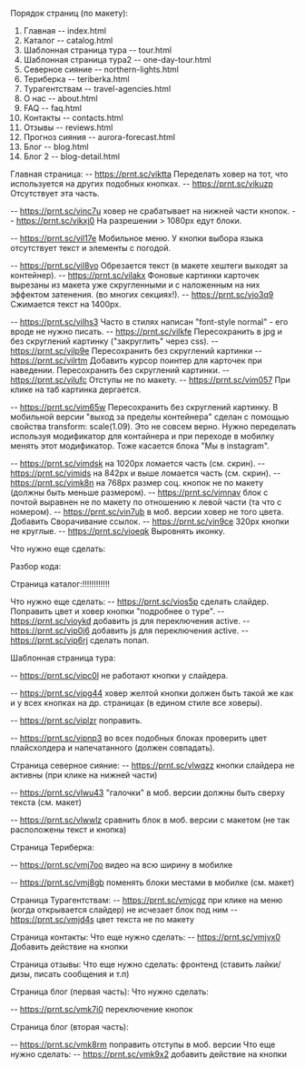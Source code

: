 Порядок страниц (по макету):
1. Главная                    -- index.html
2. Каталог                    -- catalog.html
3. Шаблонная страница тура    -- tour.html
4. Шаблонная страница тура2   -- one-day-tour.html
5. Северное сияние            -- northern-lights.html
6. Териберка                  -- teriberka.html
7. Турагентствам              -- travel-agencies.html
8. О нас                      -- about.html
9. FAQ                        -- faq.html
10. Контакты                  -- contacts.html
11. Отзывы                    -- reviews.html
12. Прогноз сияния            -- aurora-forecast.html
13. Блог                      -- blog.html
14. Блог 2                    -- blog-detail.html


Главная страница:
-- https://prnt.sc/viktta Переделать ховер на тот, что используется на других подобных кнопках.
-- https://prnt.sc/vikuzp Отсутствует эта часть.
<!-- -- https://prnt.sc/vikvwq При ховере плохо читает текст на кнопке. -->
-- https://prnt.sc/vinc7u ховер не срабатывает на нижней части кнопок.
-- https://prnt.sc/vikxj0 На разрешении > 1080px едут блоки.
<!-- -- https://prnt.sc/vikytj Слишком большой отступ до заголовка. Рядом с логотипом убрать линию (показана на скрине). -->
<!-- -- https://prnt.sc/vil09e Слишком большой отступ вниз. -->
-- https://prnt.sc/vil17e Мобильное меню. У кнопки выбора языка отсутствует текст и элементы с погодой.
<!-- -- https://prnt.sc/vil40o Маленький отступ между <p>. -->
-- https://prnt.sc/vil8vo Обрезается текст (в макете хештеги выходят за контейнер).
-- https://prnt.sc/vilakx Фоновые картинки карточек вырезаны из макета уже скругленными и с наложенным на них эффектом затенения. (во многих секциях!).
-- https://prnt.sc/vio3q9 Сжимается текст на 1400px.
<!-- -- https://prnt.sc/vilfad Маленький отступ сверху. -->
-- https://prnt.sc/vilhs3 Часто в стилях написан "font-style normal" - его вроде не нужно писать.
-- https://prnt.sc/vilkfe Пересохранить в jpg и без скруглений картинку ("закруглить" через css).
-- https://prnt.sc/vilp9e Пересохранить без скруглений картинки
-- https://prnt.sc/vilrtm Добавить курсор поинтер для карточек при наведении. Пересохранить без скруглений картинки.
-- https://prnt.sc/vilufc Отступы не по макету.
-- https://prnt.sc/vim057 При клике на таб картинка дергается.
<!-- -- https://prnt.sc/vim3cw Текст в инпут не того цвета что плайсхолдер. -->
-- https://prnt.sc/vim65w Пересохранить без скруглений картинку. В мобильной версии "выход за пределы контейнера" сделан с помощью свойства transform: scale(1.09). Это не совсем верно. Нужно переделать используя модификатор для контайнера и при переходе в мобилку менять этот модификатор. Тоже касается блока "Мы в instagram".
<!-- -- https://prnt.sc/vimc04 на 1280px номер ломается (переходит частично на другую строку). -->
-- https://prnt.sc/vimdsk на 1020px ломается часть (см. скрин).
-- https://prnt.sc/vimids на 842px и выше ломается часть (см. скрин).
-- https://prnt.sc/vimk8n на 768px размер соц. кнопок не по макету (должны быть меньше размером).
-- https://prnt.sc/vimnav блок с почтой выравнен не по макету по отношению к левой части (та что с номером).
-- https://prnt.sc/vin7ub в моб. версии ховер не того цвета. Добавить Сворачивание ссылок.
-- https://prnt.sc/vin9ce 320px кнопки не круглые. 
-- https://prnt.sc/vioeqk Выровнять иконку.

Что нужно еще сделать:
<!-- -- https://prnt.sc/vind5s Добавить действие при клике. -->
<!-- -- https://prnt.sc/vinf0e В консоли браузера много ошибок (не знаю важно это или нет).  -->

Разбор кода:
<!-- -- .desktop-header__line-bottom {  у последнего элемента margin-right убран уже с помощью ластчайлд, поэтому данное свойство не требуется
    margin-right: -24px;
} -->

<!-- -- https://prnt.sc/vio0zg - функция calc тут не нужна, можно просто задать ширину. -->
<!-- -- https://prnt.sc/vioaps "stocks-title__inner" - это элемент блока, а где сам блок "stocks-title"?  -->
<!-- -- https://prnt.sc/vioc6s модификатор не может использоваться один по БЭМ. -->


Страница каталог:!!!!!!!!!!!!
<!-- -- https://prnt.sc/viotg4 плохо читает текст кнопки. -->
<!-- -- https://prnt.sc/viou5d нет кнопок у слайдера. -->
<!-- -- https://prnt.sc/viowqv нет чекбоксов. (верстка переделана без инпутов) -->
<!-- -- https://prnt.sc/vip13m в моб. версии если поставить галочку на чекбокс, то список закроется и тут же откроется снова. (не знаю как пофиксить) -->

Что нужно еще сделать:
-- https://prnt.sc/vios5p сделать слайдер. Поправить цвет и ховер кнопки "подробнее о туре".
-- https://prnt.sc/vioykd добавить js для переключения active.
-- https://prnt.sc/vip0j6 добавить js для переключения active.
-- https://prnt.sc/vip6rj сделать попап.


Шаблонная страница тура:
<!-- -- https://prnt.sc/vip98g поправить отступ. -->
<!-- -- https://prnt.sc/vipap9 блок должен прижиматься вплотную к контайнеру. --> 
<!-- -- https://prnt.sc/vipbg4 не тот цвет. -->
-- https://prnt.sc/vipc0l не работают кнопки у слайдера.
<!-- -- https://prnt.sc/vipcup пофиксить отступы. -->
<!-- -- https://prnt.sc/viped4 на макете в десктоп версии нет этой кнопки. -->
<!-- -- https://prnt.sc/vipet9 заголовок должен быть в одну строку. -->
<!-- -- https://prnt.sc/vipfrs нет явного ховера. -->
-- https://prnt.sc/vipg44 ховер желтой кнопки должен быть такой же как и у всех кнопках на др. страницах (в едином стиле все ховеры).
<!-- -- https://prnt.sc/viphyn при ховере текст пропадает (цвет ховера такой же как и у фона). -->
<!-- -- https://prnt.sc/vipiln пофиксить отступ. -->
<!-- -- https://prnt.sc/vipj86 поправить адаптив шапки (которая появляется при прокрутке стр вниз). -->
<!-- -- https://prnt.sc/vipkwu картинки на всю ширину должны быть. -->
-- https://prnt.sc/viplzr поправить.
<!-- -- https://prnt.sc/vipn4u цвет ховера не тот. -->
-- https://prnt.sc/vipnp3 во всех подобных блоках проверить цвет плайсхолдера и напечатанного (должен совпадать).
<!-- -- https://prnt.sc/vipp1b сделать заголовок в одну строку. -->
<!-- -- https://prnt.sc/vipq5l добавить ховер. -->
<!-- -- https://prnt.sc/vipqlt добавить ховер. -->
<!-- -- https://prnt.sc/viprhq поправить отступ у кнопки "читать все". -->

Страница северное сияние:
-- https://prnt.sc/vlwqzz кнопки слайдера не активны (при клике на нижней части)
<!-- -- https://prnt.sc/vlwrvh видео не на всю ширину -->
<!-- -- https://prnt.sc/vlwsfu в макете заголовок в одну строку -->
-- https://prnt.sc/vlwu43 "галочки" в моб. версии должны быть сверху текста (см. макет)
<!-- -- https://prnt.sc/vlwvkm нет цифр (см. макет) -->
<!-- -- https://prnt.sc/vlww3y в моб. версии блок должен быть на всю ширину экрана -->
-- https://prnt.sc/vlwwlz сравнить блок в моб. версии с макетом (не так расположены текст и кнопка)
<!-- -- https://prnt.sc/vlwxdn в моб. версии нет этих кнопок -->
<!-- -- https://prnt.sc/vlwylx большой отступ в моб. версии -->
<!-- -- https://prnt.sc/vlwzhy большой отступ в моб. версии -->
<!-- -- https://prnt.sc/vlx09h в моб. версии глючит кнопка (пропадает иконка) -->
<!-- -- https://prnt.sc/vlx50r в моб. версии сравнить отступы с макетом -->
<!-- -- https://prnt.sc/vlx5j3 в моб. версии сравнить отступы с макетом -->

Страница Териберка:
<!-- -- https://prnt.sc/vlxbum поправить слайдер в шапке -->
<!-- -- https://prnt.sc/vlxcdz "затенить" картинку в шапке -->
-- https://prnt.sc/vmj7oo видео на всю ширину в мобилке
<!-- -- https://prnt.sc/vmj82v на всю ширину в мобилке -->
-- https://prnt.sc/vmj8gb поменять блоки местами в мобилке (см. макет)
<!-- -- https://prnt.sc/vmj9pd добавить маску для номера -->
<!-- -- https://prnt.sc/vmja9p в мобилке другая картинка у блока -->
<!-- -- https://prnt.sc/vmjai5 в мобилке другая картинка у блока -->
<!-- -- https://prnt.sc/vmjasq большой отступ в моб. версии -->
<!-- -- https://prnt.sc/vmjb1j в моб. версии пропадает иконка -->

Страница Турагентствам:
-- https://prnt.sc/vmjcgz при клике на меню (когда открывается слайдер) не исчезает блок под ним
-- https://prnt.sc/vmjd4s цвет текста не по макету
<!-- -- https://prnt.sc/vmjdkt не то фоновое изображение -->
<!-- -- https://prnt.sc/vmje1a мобилка, не те отступы -->
<!-- -- https://prnt.sc/vmjej1 добавить затенение на картинки. Не работают кнопки слайдера. сделать моб. версию -->
<!-- -- https://prnt.sc/vmjfnm добавить вниз бакграунд-цвет как на макете -->
<!-- -- https://prnt.sc/vmjg6c все блоки одного размера должны быть -->
<!-- -- https://prnt.sc/vmjgr5 поправить белые спрайты (см. макет) -->
<!-- -- https://prnt.sc/vmjhd4 не работают кнопки слайдера. Сделать адаптив -->
<!-- -- https://prnt.sc/vmji0k починить блок (взять код у рабочего варианта с др. страницы) -->
<!-- -- https://prnt.sc/vmjilj сделать слайдер. затенить картинку. в моб. версии поправить паддинги -->
<!-- -- https://prnt.sc/vmjjc0 поправить отступы. -->
<!-- -- https://prnt.sc/vmjjuc отключить в мобилке -->
<!-- -- https://prnt.sc/vmjm3e затенить картинку.  -->
<!-- -- https://prnt.sc/vmjmg1 в моб. версии поправить цвет текста (у ссылок). форма на всю ширину (сделать модификатор контайнера и у него поправить .container). в моб. другая картинка у блока. -->
<!-- -- https://prnt.sc/vmjnvd в моб. версии проверить порядок картинок. Поменять ховер у кнопки на тот, что используется на сайте -->


Страница контакты:
Что еще нужно сделать:
-- https://prnt.sc/vmjvx0 Добавить действие на кнопки

Страница отзывы:
Что еще нужно сделать:
фронтенд (ставить лайки/дизы, писать сообщения и т.п)

Страница блог (первая часть):
Что нужно сделать:
<!-- -- https://prnt.sc/vmk772 блок категории в моб. версии (см. макет) -->
-- https://prnt.sc/vmk7i0 переключение кнопок

Страница блог (вторая часть):
<!-- -- https://prnt.sc/vmk85f поправить отступы -->
-- https://prnt.sc/vmk8rm поправить отступы в моб. версии
Что еще нужно сделать:
-- https://prnt.sc/vmk9x2 добавить действие на кнопки

